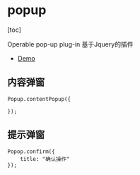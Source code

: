 # popup

[toc]

Operable pop-up plug-in
基于Jquery的插件

-  [Demo](http://xuyiKing.github.io/popup)


## 内容弹窗

```
Popup.contentPopup({

});
```

## 提示弹窗

```
Popop.confirm({
    title: "确认操作"
});
```
